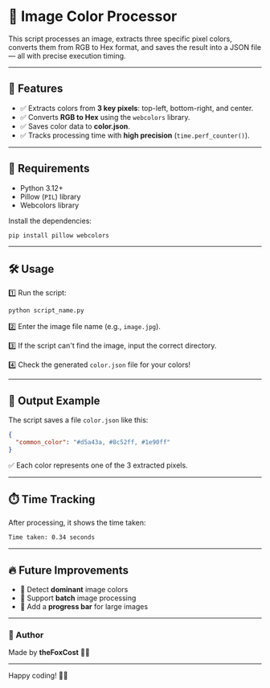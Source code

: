 # 🎯 Image Color Processor

This script processes an image, extracts three specific pixel colors, converts them from RGB to Hex format, and saves the result into a JSON file — all with precise execution timing.

---

## 🚀 Features

- ✅ Extracts colors from **3 key pixels**: top-left, bottom-right, and center.  
- ✅ Converts **RGB to Hex** using the `webcolors` library.  
- ✅ Saves color data to **color.json**.  
- ✅ Tracks processing time with **high precision** (`time.perf_counter()`).

---

## 🔧 Requirements

- Python 3.12+  
- Pillow (`PIL`) library  
- Webcolors library  

Install the dependencies:  

```bash
pip install pillow webcolors
```

---

## 🛠️ Usage

1️⃣ Run the script:  
```bash
python script_name.py
```

2️⃣ Enter the image file name (e.g., `image.jpg`).  

3️⃣ If the script can't find the image, input the correct directory.  

4️⃣ Check the generated `color.json` file for your colors!  

---

## 📁 Output Example

The script saves a file `color.json` like this:  

```json
{
  "common_color": "#d5a43a, #8c52ff, #1e90ff"
}
```

✅ Each color represents one of the 3 extracted pixels.  

---

## ⏱️ Time Tracking

After processing, it shows the time taken:  
```bash
Time taken: 0.34 seconds
```

---

## 🔥 Future Improvements

- 🎯 Detect **dominant** image colors  
- 🎯 Support **batch** image processing  
- 🎯 Add a **progress bar** for large images  

---

### 🌟 Author

Made by **theFoxCost** 🦊✨  

---

Happy coding! 🚀✨
